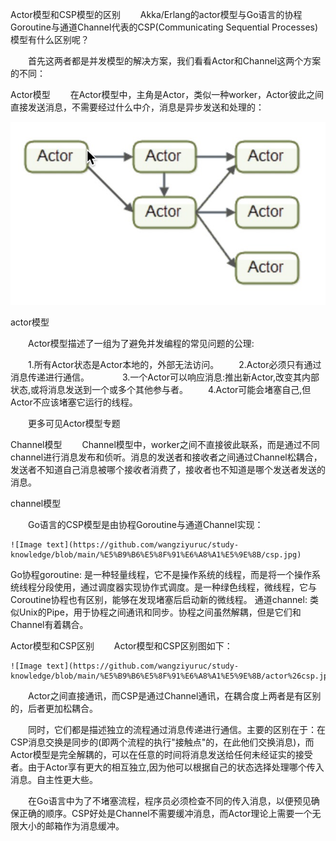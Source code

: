 Actor模型和CSP模型的区别
　　Akka/Erlang的actor模型与Go语言的协程Goroutine与通道Channel代表的CSP(Communicating Sequential Processes)模型有什么区别呢？

　　首先这两者都是并发模型的解决方案，我们看看Actor和Channel这两个方案的不同：

Actor模型
　　在Actor模型中，主角是Actor，类似一种worker，Actor彼此之间直接发送消息，不需要经过什么中介，消息是异步发送和处理的：
  
  
  ![Image text](https://github.com/wangziyuruc/study-knowledge/blob/main/%E5%B9%B6%E5%8F%91%E6%A8%A1%E5%9E%8B/actor.jpg)

actor模型

　　Actor模型描述了一组为了避免并发编程的常见问题的公理:

　　1.所有Actor状态是Actor本地的，外部无法访问。
　　2.Actor必须只有通过消息传递进行通信。　　
　　3.一个Actor可以响应消息:推出新Actor,改变其内部状态,或将消息发送到一个或多个其他参与者。
　　4.Actor可能会堵塞自己,但Actor不应该堵塞它运行的线程。

　　更多可见Actor模型专题

 

Channel模型
　　Channel模型中，worker之间不直接彼此联系，而是通过不同channel进行消息发布和侦听。消息的发送者和接收者之间通过Channel松耦合，发送者不知道自己消息被哪个接收者消费了，接收者也不知道是哪个发送者发送的消息。

channel模型

　　Go语言的CSP模型是由协程Goroutine与通道Channel实现：
  
    ![Image text](https://github.com/wangziyuruc/study-knowledge/blob/main/%E5%B9%B6%E5%8F%91%E6%A8%A1%E5%9E%8B/csp.jpg)

  

Go协程goroutine: 是一种轻量线程，它不是操作系统的线程，而是将一个操作系统线程分段使用，通过调度器实现协作式调度。是一种绿色线程，微线程，它与Coroutine协程也有区别，能够在发现堵塞后启动新的微线程。
通道channel: 类似Unix的Pipe，用于协程之间通讯和同步。协程之间虽然解耦，但是它们和Channel有着耦合。
 

Actor模型和CSP区别
　　Actor模型和CSP区别图如下：
  
    ![Image text](https://github.com/wangziyuruc/study-knowledge/blob/main/%E5%B9%B6%E5%8F%91%E6%A8%A1%E5%9E%8B/actor%26csp.jpg)


　　Actor之间直接通讯，而CSP是通过Channel通讯，在耦合度上两者是有区别的，后者更加松耦合。

　　同时，它们都是描述独立的流程通过消息传递进行通信。主要的区别在于：在CSP消息交换是同步的(即两个流程的执行"接触点"的，在此他们交换消息)，而Actor模型是完全解耦的，可以在任意的时间将消息发送给任何未经证实的接受者。由于Actor享有更大的相互独立,因为他可以根据自己的状态选择处理哪个传入消息。自主性更大些。

　　在Go语言中为了不堵塞流程，程序员必须检查不同的传入消息，以便预见确保正确的顺序。CSP好处是Channel不需要缓冲消息，而Actor理论上需要一个无限大小的邮箱作为消息缓冲。
